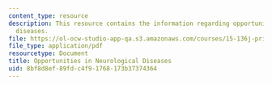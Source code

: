 ```yaml
---
content_type: resource
description: This resource contains the information regarding opportunities in neurological
  diseases.
file: https://ol-ocw-studio-app-qa.s3.amazonaws.com/courses/15-136j-principles-and-practice-of-drug-development-fall-2013/8bf8d8ef89fdc4f91768173b37374364_MIT15_136JF13_Opp_Neuro_Dis.pdf
file_type: application/pdf
resourcetype: Document
title: Opportunities in Neurological Diseases
uid: 8bf8d8ef-89fd-c4f9-1768-173b37374364
---
```

